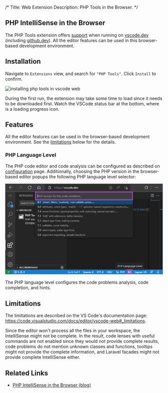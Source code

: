 /*
Title: Web Extension
Description: PHP Tools in the Browser.
*/

## PHP IntelliSense in the Browser

The PHP Tools extension offers [support](https://blog.devsense.com/2022/php-intellisense-web) when running on [vscode.dev](https://vscode.dev) (including [github.dev](https://github.dev)). All the editor features can be used in this browser-based development environment.

## Installation

Navigate to `Extensions` view, and search for `"PHP Tools"`. Click `Install` to confirm.

![installing php tools in vscode web](https://blog.devsense.com/bl-content/uploads/pages/9d26e9e377702d34f7091b7db1c63e51/vscode-web-install.png)

During the first run, the extension may take some time to load since it needs to be downloaded first. Watch the VSCode status bar at the bottom, where is a loading progress icon.

## Features

All the editor features can be used in the browser-based development environment. See the [limitations](#limitations) below for the details.

### PHP Language Level

The PHP code editor and code analysis can be configured as described on [configuration](../configuration) page. Additionally, choosing the PHP version in the browser-based editor popups the following PHP language level selector:

![PHP Language Level](../imgs/phptools-web-language-level.png)

The PHP language level configures the code problems analysis, code completion, and hints.

## Limitations

The limitations are described on the VS Code's documentation page: https://code.visualstudio.com/docs/editor/vscode-web#_limitations.

Since the editor won't process all the files in your workspace, the IntelliSense might not be complete. In the result, code lenses with useful commands are not enabled since they would not provide complete results, code problems do not mention unknown classes and functions, tooltips might not provide the complete information, and Laravel facades might not provide complete IntelliSense either.

## Related Links

- [PHP IntelliSense in the Browser (blog)](https://blog.devsense.com/2022/php-intellisense-web)
